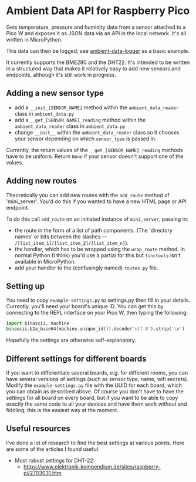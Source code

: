 # Ambient Data API for Raspberry Pico
Gets temperature, pressure and humidity data from a sensor attached to a Pico W and exposes it as JSON data via an API in the local network. It's all written in MicroPython.

This data can then be logged; see [ambient-data-logger](https://github.com/johnheaven/ambient-data-logger) as a basic example.

It currently supports the BME280 and the DHT22. It's intended to be written in a structured way that makes it relatively easy to add new sensors and endpoints, although it's still work in progress.

## Adding a new sensor type

* add a `__init_[SENSOR_NAME]` method within the `ambient_data_reader` class in `ambient_data.py`
* add a `__get_[SENSOR_NAME]_reading` method within the `ambient_data_reader` class in `ambient_data.py`
* change `__init__` within the `ambient_data_reader` class so it chooses your sensor depending on which `sensor_type` is passed in.

Currently, the return values of the `__get_[SENSOR_NAME]_reading` methods have to be uniform. Return `None` if your sensor doesn't support one of the values.

## Adding new routes

Theoretically you can add new routes with the `add_route` method of 'mini_server'. You'd do this if you wanted to have a new HTML page or API endpoint.

To do this call `add_route` on an initiated instance of `mini_server`, passing in:
* the route in the form of a list of path components. (The 'directory names' or bits between the slashes — `/[list_item_1]/[list_item_2]/[list_item_n]`).
* the handler, which has to be wrapped using the `wrap_route` method. In normal Python (I think) you'd use a partial for this but `functools` isn't available in MicroPython.
* add your handler to the (confusingly named) `routes.py` file.

## Setting up

You need to copy `example-settings.py` to settings.py then fill in your details. Currently, you'll need your board's unique ID. You can get this by connecting to the REPL interface on your Pico W, then typing the following:

```python
import binascii, machine
binascii.b2a_base64(machine.unique_id()).decode('utf-8').strip('\n')
```

Hopefully the settings are otherwise self-explanatory.

## Different settings for different boards

If you want to differentiate several boards, e.g. for different rooms, you can have several versions of settings  (such as sensor type, name, wifi secrets). Modify the `example-settings.py` file with the UUID for each board, which you can obtain as described above. Of course you don't have to have the settings for all board on every board, but if you want to be able to copy exactly the same code to all your devices and have them work without and fiddling, this is the easiest way at the moment.

## Useful resources

I've done a lot of research to find the best settings at various points. Here are some of the articles I found useful.

* Most robust settings for DHT-22:
  * https://www.elektronik-kompendium.de/sites/raspberry-pi/2703031.htm